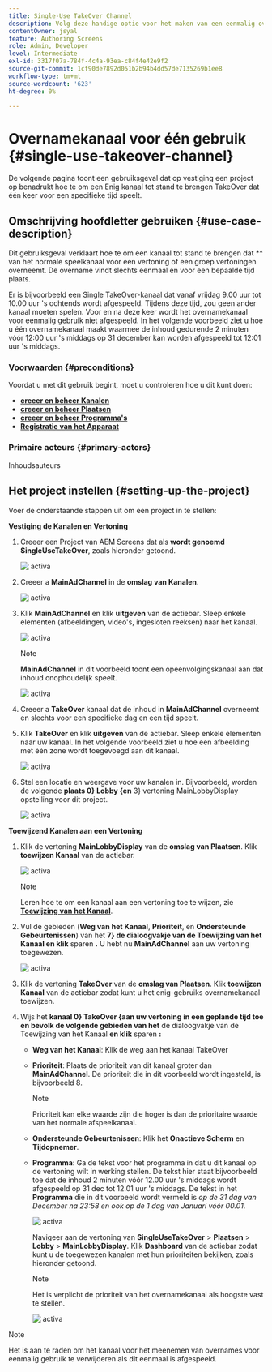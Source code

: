 ```yaml
---
title: Single-Use TakeOver Channel
description: Volg deze handige optie voor het maken van een eenmalig overnamekanaal.
contentOwner: jsyal
feature: Authoring Screens
role: Admin, Developer
level: Intermediate
exl-id: 3317f07a-784f-4c4a-93ea-c84f4e42e9f2
source-git-commit: 1cf90de7892d051b2b94b4dd57de7135269b1ee8
workflow-type: tm+mt
source-wordcount: '623'
ht-degree: 0%

---
```


# Overnamekanaal voor één gebruik {#single-use-takeover-channel}

De volgende pagina toont een gebruiksgeval dat op vestiging een project op benadrukt hoe te om een Enig kanaal tot stand te brengen TakeOver dat één keer voor een specifieke tijd speelt.

## Omschrijving hoofdletter gebruiken {#use-case-description}

Dit gebruiksgeval verklaart hoe te om een kanaal tot stand te brengen dat ** van het normale speelkanaal voor een vertoning of een groep vertoningen overneemt. De overname vindt slechts eenmaal en voor een bepaalde tijd plaats.

Er is bijvoorbeeld een Single TakeOver-kanaal dat vanaf vrijdag 9.00 uur tot 10.00 uur &#39;s ochtends wordt afgespeeld. Tijdens deze tijd, zou geen ander kanaal moeten spelen. Voor en na deze keer wordt het overnamekanaal voor eenmalig gebruik niet afgespeeld. In het volgende voorbeeld ziet u hoe u één overnamekanaal maakt waarmee de inhoud gedurende 2 minuten vóór 12:00 uur &#39;s middags op 31 december kan worden afgespeeld tot 12:01 uur &#39;s middags.

### Voorwaarden {#preconditions}

Voordat u met dit gebruik begint, moet u controleren hoe u dit kunt doen:

* **[creeer en beheer Kanalen](managing-channels.md)**
* **[creeer en beheer Plaatsen](managing-locations.md)**
* **[creeer en beheer Programma&#39;s](managing-schedules.md)**
* **[Registratie van het Apparaat](device-registration.md)**

### Primaire acteurs {#primary-actors}

Inhoudsauteurs

## Het project instellen {#setting-up-the-project}

Voer de onderstaande stappen uit om een project in te stellen:

**Vestiging de Kanalen en Vertoning**

1. Creeer een Project van AEM Screens dat als **wordt genoemd SingleUseTakeOver**, zoals hieronder getoond.

   ![&#x200B; activa &#x200B;](assets/single-takeover1.png)

1. Creeer a **MainAdChannel** in de **omslag van Kanalen**.

   ![&#x200B; activa &#x200B;](assets/single-takeover2.png)

1. Klik **MainAdChannel** en klik **uitgeven** van de actiebar. Sleep enkele elementen (afbeeldingen, video&#39;s, ingesloten reeksen) naar het kanaal.

   ![&#x200B; activa &#x200B;](assets/single-takeover2.png)


   >[!NOTE]
   >**MainAdChannel** in dit voorbeeld toont een opeenvolgingskanaal aan dat inhoud onophoudelijk speelt.

   ![&#x200B; activa &#x200B;](assets/single-takeover3.png)

1. Creeer a **TakeOver** kanaal dat de inhoud in **MainAdChannel** overneemt en slechts voor een specifieke dag en een tijd speelt.

1. Klik **TakeOver** en klik **uitgeven** van de actiebar. Sleep enkele elementen naar uw kanaal. In het volgende voorbeeld ziet u hoe een afbeelding met één zone wordt toegevoegd aan dit kanaal.

   ![&#x200B; activa &#x200B;](assets/single-takeover4.png)

1. Stel een locatie en weergave voor uw kanalen in. Bijvoorbeeld, worden de volgende **plaats 0&rbrace; Lobby {en** 3} vertoning MainLobbyDisplay opstelling voor dit project.**&#x200B;**

   ![&#x200B; activa &#x200B;](assets/single-takeover5.png)

**Toewijzend Kanalen aan een Vertoning**

1. Klik de vertoning **MainLobbyDisplay** van de **omslag van Plaatsen**. Klik **toewijzen Kanaal** van de actiebar.

   ![&#x200B; activa &#x200B;](assets/single-takeover6.png)

   >[!NOTE]
   >Leren hoe te om een kanaal aan een vertoning toe te wijzen, zie **[Toewijzing van het Kanaal](channel-assignment.md)**.

1. Vul de gebieden (**Weg van het Kanaal**, **Prioriteit**, en **Ondersteunde Gebeurtenissen**) van het **7&rbrace; de dialoogvakje van de Toewijzing van het Kanaal en klik** sparen **.** U hebt nu **MainAdChannel** aan uw vertoning toegewezen.

   ![&#x200B; activa &#x200B;](assets/single-takeover7.png)

1. Klik de vertoning **TakeOver** van de **omslag van Plaatsen**. Klik **toewijzen Kanaal** van de actiebar zodat kunt u het enig-gebruiks overnamekanaal toewijzen.

1. Wijs het **kanaal 0&rbrace; TakeOver &lbrace;aan uw vertoning in een geplande tijd toe en bevolk de volgende gebieden van het** de dialoogvakje van de Toewijzing van het Kanaal **en klik** sparen **:**

   * **Weg van het Kanaal**: Klik de weg aan het kanaal TakeOver
   * **Prioriteit**: Plaats de prioriteit van dit kanaal groter dan **MainAdChannel**. De prioriteit die in dit voorbeeld wordt ingesteld, is bijvoorbeeld 8.

     >[!NOTE]
     >Prioriteit kan elke waarde zijn die hoger is dan de prioritaire waarde van het normale afspeelkanaal.
   * **Ondersteunde Gebeurtenissen**: Klik het **Onactieve Scherm** en **Tijdopnemer**.
   * **Programma**: Ga de tekst voor het programma in dat u dit kanaal op de vertoning wilt in werking stellen. De tekst hier staat bijvoorbeeld toe dat de inhoud 2 minuten vóór 12.00 uur &#39;s middags wordt afgespeeld op 31 dec tot 12.01 uur &#39;s middags.
De tekst in het **Programma** die in dit voorbeeld wordt vermeld is *op de 31 dag van December na 23:58 en ook op de 1 dag van Januari vóór 00.01*.

     ![&#x200B; activa &#x200B;](assets/single-takeover8.png)

     Navigeer aan de vertoning van **SingleUseTakeOver** > **Plaatsen** > **Lobby** > **MainLobbyDisplay**. Klik **Dashboard** van de actiebar zodat kunt u de toegewezen kanalen met hun prioriteiten bekijken, zoals hieronder getoond.

     >[!NOTE]
     >Het is verplicht de prioriteit van het overnamekanaal als hoogste vast te stellen.

     ![&#x200B; activa &#x200B;](assets/single-takeover9.png)

>[!NOTE]
>
>Het is aan te raden om het kanaal voor het meenemen van overnames voor eenmalig gebruik te verwijderen als dit eenmaal is afgespeeld.
